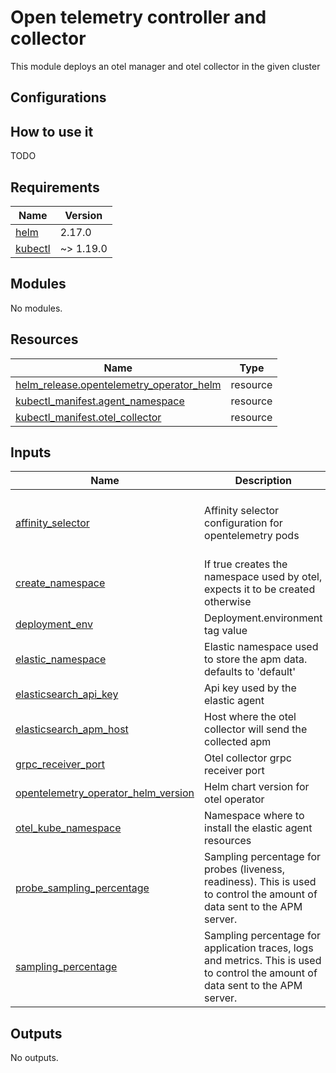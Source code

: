 # Open telemetry controller and collector

This module deploys an otel manager and otel collector in the given cluster

## Configurations

## How to use it

TODO

<!-- markdownlint-disable -->
<!-- BEGIN_TF_DOCS -->
## Requirements

| Name | Version |
|------|---------|
| <a name="requirement_helm"></a> [helm](#requirement\_helm) | 2.17.0 |
| <a name="requirement_kubectl"></a> [kubectl](#requirement\_kubectl) | ~> 1.19.0 |

## Modules

No modules.

## Resources

| Name | Type |
|------|------|
| [helm_release.opentelemetry_operator_helm](https://registry.terraform.io/providers/hashicorp/helm/2.17.0/docs/resources/release) | resource |
| [kubectl_manifest.agent_namespace](https://registry.terraform.io/providers/gavinbunney/kubectl/latest/docs/resources/manifest) | resource |
| [kubectl_manifest.otel_collector](https://registry.terraform.io/providers/gavinbunney/kubectl/latest/docs/resources/manifest) | resource |

## Inputs

| Name | Description | Type | Default | Required |
|------|-------------|------|---------|:--------:|
| <a name="input_affinity_selector"></a> [affinity\_selector](#input\_affinity\_selector) | Affinity selector configuration for opentelemetry pods | <pre>object({<br/>    key   = string<br/>    value = string<br/>  })</pre> | `null` | no |
| <a name="input_create_namespace"></a> [create\_namespace](#input\_create\_namespace) | If true creates the namespace used by otel, expects it to be created otherwise | `bool` | `true` | no |
| <a name="input_deployment_env"></a> [deployment\_env](#input\_deployment\_env) | Deployment.environment tag value | `string` | n/a | yes |
| <a name="input_elastic_namespace"></a> [elastic\_namespace](#input\_elastic\_namespace) | Elastic namespace used to store the apm data. defaults to 'default' | `string` | `"default"` | no |
| <a name="input_elasticsearch_api_key"></a> [elasticsearch\_api\_key](#input\_elasticsearch\_api\_key) | Api key used by the elastic agent | `string` | n/a | yes |
| <a name="input_elasticsearch_apm_host"></a> [elasticsearch\_apm\_host](#input\_elasticsearch\_apm\_host) | Host where the otel collector will send the collected apm | `string` | n/a | yes |
| <a name="input_grpc_receiver_port"></a> [grpc\_receiver\_port](#input\_grpc\_receiver\_port) | Otel collector grpc receiver port | `number` | `4317` | no |
| <a name="input_opentelemetry_operator_helm_version"></a> [opentelemetry\_operator\_helm\_version](#input\_opentelemetry\_operator\_helm\_version) | Helm chart version for otel operator | `string` | n/a | yes |
| <a name="input_otel_kube_namespace"></a> [otel\_kube\_namespace](#input\_otel\_kube\_namespace) | Namespace where to install the elastic agent resources | `string` | n/a | yes |
| <a name="input_probe_sampling_percentage"></a> [probe\_sampling\_percentage](#input\_probe\_sampling\_percentage) | Sampling percentage for probes (liveness, readiness). This is used to control the amount of data sent to the APM server. | `number` | `0.1` | no |
| <a name="input_sampling_percentage"></a> [sampling\_percentage](#input\_sampling\_percentage) | Sampling percentage for application traces, logs and metrics. This is used to control the amount of data sent to the APM server. | `number` | n/a | yes |

## Outputs

No outputs.
<!-- END_TF_DOCS -->
